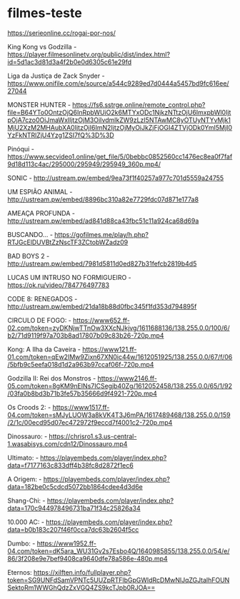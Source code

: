 # filmes-teste

https://serieonline.cc/rogai-por-nos/


King Kong vs Godzilla - https://player.filmesonlinetv.org/public/dist/index.html?id=5d1ac3d81d3a4f2b0e0d6305c61e29fd

Liga da Justiça de Zack Snyder - https://www.onifile.com/e/source/a544c9289ed7d0444a5457bd9fc616ee/27044

MONSTER HUNTER - https://fs6.sstrge.online/remote_control.php?file=B64YTo0OntzOjQ6InRpbWUiO2k6MTYxODc1NjkzNTtzOjU6ImxpbWl0IjtpOjA7czo0OiJmaWxlIjtzOjM3OiIvdmlkZW9zLzI5NTAwMC8yOTUyNTYvMjk1MjU2XzM2MHAubXA0IjtzOjI6ImN2IjtzOjMyOiJkZjFjOGI4ZTVjODk0YmI5MjI0YzFkNTRlZjU4Yzg1ZSI7fQ%3D%3D

Pinóqui - https://www.secvideo1.online/get_file/5/0bebbc0852560cc1476ec8ea0f7faf9d18d113c4ac/295000/295949/295949_360p.mp4/

SONIC - http://ustream.pw/embed/9ea73f1f40257a977c701d5559a24755

UM ESPIÃO ANIMAL - http://ustream.pw/embed/8896bc310a82e7729fdc07d871e177a8

AMEAÇA PROFUNDA - http://ustream.pw/embed/ad841d88ca43fbc51c11a924ca68d69a

BUSCANDO... - https://gofilmes.me/play/h.php?RTJGcElDUVBtZzNscTF3ZCtobWZadz09

BAD BOYS 2 - http://ustream.pw/embed/7981d5811d0ed827b31fefcb2819b4d5

LUCAS UM INTRUSO NO FORMIGUEIRO - https://ok.ru/video/784776497783

CODE 8: RENEGADOS - http://ustream.pw/embed/21da18b88d0fbc345f1fd353d794895f

CIRCULO DE FOGO: - https://www652.ff-02.com/token=zyDKNjwTTnOw3XXcNJkjvg/1611688136/138.255.0.0/100/6/b2/71d9119f97a703b8ad17807b09c83b26-720p.mp4

Kong: A Ilha da Caveira - https://www121.ff-01.com/token=qEw2IMw9Zixn67XN0ic44w/1612051925/138.255.0.0/67/f/06/5bfb9c5eefa018d1d2a963b97ccaf06f-720p.mp4

Godzilla II: Rei dos Monstros - https://www2146.ff-05.com/token=8gKM9nEINs7ICSegjb40Zg/1612052458/138.255.0.0/65/1/92/03fa0b8bd3b71b3fe57b35666d9f4921-720p.mp4

Os Croods 2: - https://www1517.ff-04.com/token=sMJyLUOW3a8kVK4T3J6mPA/1617489468/138.255.0.0/159/2/1c/00ecd95d07ec472972f9eccd7f4001c2-720p.mp4

Dinossauro: - https://chrisro1.s3.us-central-1.wasabisys.com/cdn12/Dinossauro.mp4

Ultimato: - https://playembeds.com/player/index.php?data=f7177163c833dff4b38fc8d2872f1ec6

A Origem: - https://playembeds.com/player/index.php?data=182be0c5cdcd5072bb1864cdee4d3d6e

Shang-Chi: - https://playembeds.com/player/index.php?data=170c944978496731ba71f34c25826a34

10.000 AC: - https://playembeds.com/player/index.php?data=b0b183c207f46f0cca7dc63b2604f5cc

Dumbo: - https://www1952.ff-04.com/token=dK5ara_WU31Gv2s7Esbo4Q/1640985855/138.255.0.0/54/e/86/3f208e9e7bef9408ca9640dfe78a586e-480p.mp4

Eternos: https://xilften.info/fullplayer.php?token=SG9UNFdSamVPNTc5UUZpRTFlbGpGWldRcDMwNlJqZGJtalhFOUNSektoRm1WWGhQdzZxVGQ4ZS9kcTJpb0RJOA==
